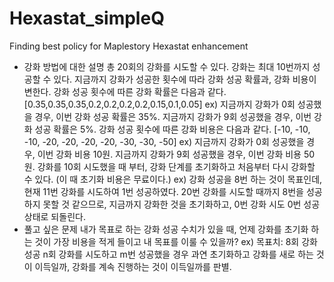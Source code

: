 # Hexastat_simpleQ
Finding best policy for Maplestory Hexastat enhancement
- 강화 방법에 대한 설명
총 20회의 강화를 시도할 수 있다.
강화는 최대 10번까지 성공할 수 있다. 
지금까지 강화가 성공한 횟수에 따라 강화 성공 확률과, 강화 비용이 변한다.
강화 성공 횟수에 따른 강화 확률은 다음과 같다. [0.35,0.35,0.35,0.2,0.2,0.2,0.2,0.15,0.1,0.05]
ex) 지금까지 강화가 0회 성공했을 경우, 이번 강화 성공 확률은 35%.
    지금까지 강화가 9회 성공했을 경우, 이번 강화 성공 확률은 5%.
강화 성공 횟수에 따른 강화 비용은 다음과 같다. [-10, -10, -10, -20, -20, -20, -20, -30, -30, -50]
ex) 지금까지 강화가 0회 성공했을 경우, 이번 강화 비용 10원.
    지금까지 강화가 9회 성공했을 경우, 이번 강화 비용 50원.
강화를 10회 시도했을 때 부터, 강화 단계를 초기화하고 처음부터 다시 강화할 수 있다. (이 때 초기화 비용은 무료이다.)
ex) 강화 성공을 8번 하는 것이 목표인데, 현재 11번 강화를 시도하여 1번 성공하였다. 20번 강화를 시도할 때까지 8번을 성공하지 못할 것 같으므로, 지금까지 강화한 것을 초기화하고, 0번 강화 시도 0번 성공 상태로 되돌린다.
- 풀고 싶은 문제
내가 목표로 하는 강화 성공 수치가 있을 때, 언제 강화를 초기화 하는 것이 가장 비용을 적게 들이고 내 목표를 이룰 수 있을까?
ex) 목표치: 8회 강화 성공
    n회 강화를 시도하고 m번 성공했을 경우 과연 초기화하고 강화를 새로 하는 것이 이득일까, 강화를 계속 진행하는 것이 이득일까를 판별.
